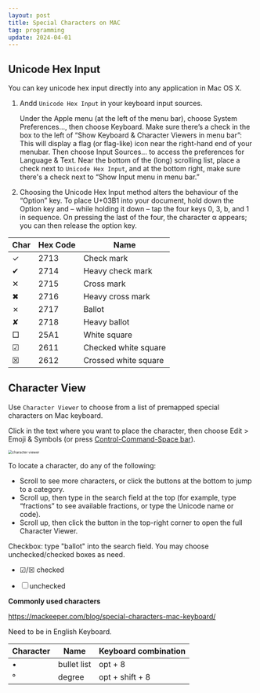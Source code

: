 ```yaml
---
layout: post
title: Special Characters on MAC
tag: programming
update: 2024-04-01
---
```




## Unicode Hex Input

You can key unicode hex input directly into any application in Mac OS X.

1. Andd `Unicode Hex Input` in your keyboard input sources.

   Under the Apple menu (at the left of the menu bar), choose System Preferences…, then choose Keyboard. Make sure there’s a check in the box to the left of “Show Keyboard & Character Viewers in menu bar”: This will display a flag (or flag-like) icon near the right-hand end of your menubar. Then choose Input Sources… to access the preferences for Language & Text. Near the bottom of the (long) scrolling list, place a check next to `Unicode Hex Input`, and at the bottom right, make sure there's a check next to “Show Input menu in menu bar.”

2. Choosing the Unicode Hex Input method alters the behaviour of the “Option” key. To place U+03B1 into your document, hold down the Option key and – while holding it down – tap the four keys 0, 3, b, and 1 in sequence. On pressing the last of the four, the character α appears; you can then release the option key. 



| Char | Hex Code | Name                 |
| ---- | -------- | -------------------- |
| ✓    | 2713     | Check mark           |
| ✔    | 2714     | Heavy check mark     |
| ✕    | 2715     | Cross mark           |
| ✖    | 2716     | Heavy cross mark     |
| ✗    | 2717     | Ballot               |
| ✘    | 2718     | Heavy ballot         |
| □    | 25A1     | White square         |
| ☑    | 2611     | Checked white square |
| ☒    | 2612     | Crossed white square |



## Character View

Use `Character Viewer` to choose from a list of premapped special characters on Mac keyboard.

Click in the text where you want to place the character, then choose Edit > Emoji & Symbols (or press [Control-Command-Space bar](https://support.apple.com/en-gb/guide/pages/aside/tanb624f904e/13.2/mac/1.0)).

<img src="https://drive.google.com/thumbnail?id=1pXwOlz1xX1Q4QyOgbVEypHFryyNE9_Uu&sz=w1000" alt="character viewer" style="display: block; margin-right: auto; margin-left: auto; zoom:50%;" />

To locate a character, do any of the following:

- Scroll to see more characters, or click the buttons at the bottom to jump to a category.
- Scroll up, then type in the search field at the top (for example, type “fractions” to see available fractions, or type the Unicode name or code).
- Scroll up, then click the button in the top-right corner to open the full Character Viewer.



Checkbox: type "ballot" into the search field. You may choose unchecked/checked boxes as need.

- ☑/☒ checked

- ☐ unchecked



**Commonly used characters**

<https://mackeeper.com/blog/special-characters-mac-keyboard/>

Need to be in English Keyboard.

| Character | Name        | Keyboard combination |
| --------- | ----------- | -------------------- |
| •         | bullet list | opt + 8              |
| °         | degree      | opt + shift + 8      |
